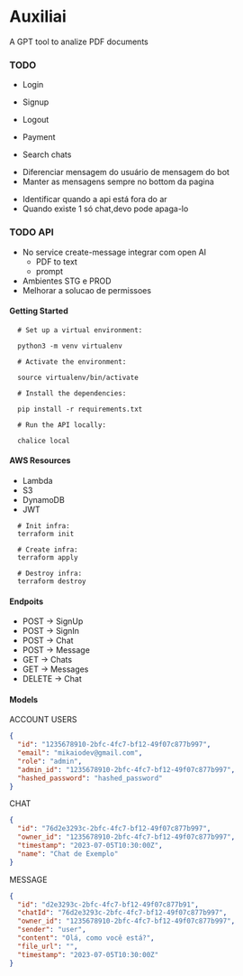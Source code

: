 # Auxiliai

A GPT tool to analize PDF documents

### TODO

<!-- features -->

- Login
- Signup

- Logout

- Payment
- Search chats

<!-- visuais -->

- Diferenciar mensagem do usuário de mensagem do bot
- Manter as mensagens sempre no bottom da pagina

<!-- logica -->

- Identificar quando a api está fora do ar
- Quando existe 1 só chat,devo pode apaga-lo

### TODO API

- No service create-message integrar com open AI
  - PDF to text
  - prompt
- Ambientes STG e PROD
- Melhorar a solucao de permissoes

#### Getting Started

```shell
  # Set up a virtual environment:

  python3 -m venv virtualenv

  # Activate the environment:

  source virtualenv/bin/activate

  # Install the dependencies:

  pip install -r requirements.txt

  # Run the API locally:

  chalice local
```

#### AWS Resources

- Lambda
- S3
- DynamoDB
- JWT

```shell
  # Init infra:
  terraform init

  # Create infra:
  terraform apply

  # Destroy infra:
  terraform destroy
```

#### Endpoits

- POST -> SignUp
- POST -> SignIn
- POST -> Chat
- POST -> Message
- GET -> Chats
- GET -> Messages
- DELETE -> Chat

#### Models

ACCOUNT USERS

```json
{
  "id": "1235678910-2bfc-4fc7-bf12-49f07c877b997",
  "email": "mikaiodev@gmail.com",
  "role": "admin",
  "admin_id": "1235678910-2bfc-4fc7-bf12-49f07c877b997",
  "hashed_password": "hashed_password"
}
```

CHAT

```json
{
  "id": "76d2e3293c-2bfc-4fc7-bf12-49f07c877b997",
  "owner_id": "1235678910-2bfc-4fc7-bf12-49f07c877b997",
  "timestamp": "2023-07-05T10:30:00Z",
  "name": "Chat de Exemplo"
}
```

MESSAGE

```json
{
  "id": "d2e3293c-2bfc-4fc7-bf12-49f07c877b91",
  "chatId": "76d2e3293c-2bfc-4fc7-bf12-49f07c877b997",
  "owner_id": "1235678910-2bfc-4fc7-bf12-49f07c877b997",
  "sender": "user",
  "content": "Olá, como você está?",
  "file_url": "",
  "timestamp": "2023-07-05T10:30:00Z"
}
```
